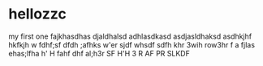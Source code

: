 # hellozzc
my first one
fajkhasdhas
djaldhalsd
adhlasdkasd
asdjasldhaksd
asdhkjhf
hkfkjh w
fdhf;sf dfdh ;afhks w'er sjdf 
 whsdf sdfh khr 3wih row3hr f
  a fjlas  ehas;lfha h' H
   fahf dhf al;h3r 
   SF H'H 
   3 R
   AF PR SLKDF 
   
    
